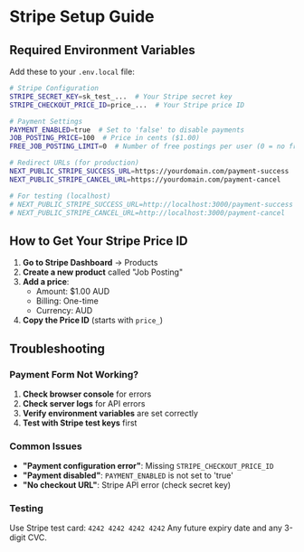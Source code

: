 # Stripe Setup Guide

## Required Environment Variables

Add these to your `.env.local` file:

```bash
# Stripe Configuration
STRIPE_SECRET_KEY=sk_test_...  # Your Stripe secret key
STRIPE_CHECKOUT_PRICE_ID=price_...  # Your Stripe price ID

# Payment Settings
PAYMENT_ENABLED=true  # Set to 'false' to disable payments
JOB_POSTING_PRICE=100  # Price in cents ($1.00)
FREE_JOB_POSTING_LIMIT=0  # Number of free postings per user (0 = no free postings)

# Redirect URLs (for production)
NEXT_PUBLIC_STRIPE_SUCCESS_URL=https://yourdomain.com/payment-success
NEXT_PUBLIC_STRIPE_CANCEL_URL=https://yourdomain.com/payment-cancel

# For testing (localhost)
# NEXT_PUBLIC_STRIPE_SUCCESS_URL=http://localhost:3000/payment-success
# NEXT_PUBLIC_STRIPE_CANCEL_URL=http://localhost:3000/payment-cancel
```

## How to Get Your Stripe Price ID

1. **Go to Stripe Dashboard** → Products
2. **Create a new product** called "Job Posting"
3. **Add a price**:
   - Amount: $1.00 AUD
   - Billing: One-time
   - Currency: AUD
4. **Copy the Price ID** (starts with `price_`)

## Troubleshooting

### Payment Form Not Working?

1. **Check browser console** for errors
2. **Check server logs** for API errors
3. **Verify environment variables** are set correctly
4. **Test with Stripe test keys** first

### Common Issues

- **"Payment configuration error"**: Missing `STRIPE_CHECKOUT_PRICE_ID`
- **"Payment disabled"**: `PAYMENT_ENABLED` is not set to 'true'
- **"No checkout URL"**: Stripe API error (check secret key)

### Testing

Use Stripe test card: `4242 4242 4242 4242`
Any future expiry date and any 3-digit CVC. 